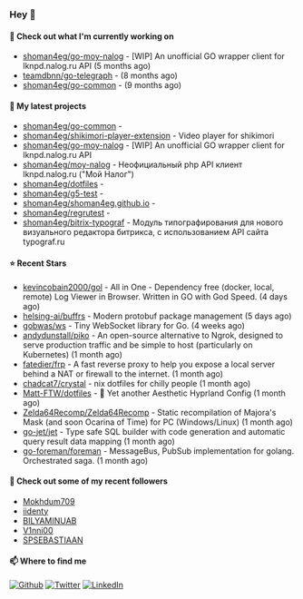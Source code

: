 ### Hey 👋

#### 👷 Check out what I'm currently working on

- [shoman4eg/go-moy-nalog](https://github.com/shoman4eg/go-moy-nalog) - [WIP] An unofficial GO wrapper client for lknpd.nalog.ru API  (5 months ago)
- [teamdbnn/go-telegraph](https://github.com/teamdbnn/go-telegraph) -  (8 months ago)
- [shoman4eg/go-common](https://github.com/shoman4eg/go-common) -  (9 months ago)

#### 🌱 My latest projects

- [shoman4eg/go-common](https://github.com/shoman4eg/go-common) - 
- [shoman4eg/shikimori-player-extension](https://github.com/shoman4eg/shikimori-player-extension) - Video player for shikimori
- [shoman4eg/go-moy-nalog](https://github.com/shoman4eg/go-moy-nalog) - [WIP] An unofficial GO wrapper client for lknpd.nalog.ru API 
- [shoman4eg/moy-nalog](https://github.com/shoman4eg/moy-nalog) - Неофициальный php API клиент lknpd.nalog.ru (&#34;Мой Налог&#34;) 
- [shoman4eg/dotfiles](https://github.com/shoman4eg/dotfiles) - 
- [shoman4eg/g5-test](https://github.com/shoman4eg/g5-test) - 
- [shoman4eg/shoman4eg.github.io](https://github.com/shoman4eg/shoman4eg.github.io) - 
- [shoman4eg/regrutest](https://github.com/shoman4eg/regrutest) - 
- [shoman4eg/bitrix-typograf](https://github.com/shoman4eg/bitrix-typograf) - Модуль типографирования для нового визуального редактора битрикса, с использованием API сайта typograf.ru

#### ⭐ Recent Stars

- [kevincobain2000/gol](https://github.com/kevincobain2000/gol) - All in One - Dependency free (docker, local, remote) Log Viewer in Browser. Written in GO with God Speed. (4 days ago)
- [helsing-ai/buffrs](https://github.com/helsing-ai/buffrs) - Modern protobuf package management (5 days ago)
- [gobwas/ws](https://github.com/gobwas/ws) - Tiny WebSocket library for Go. (4 weeks ago)
- [andydunstall/piko](https://github.com/andydunstall/piko) - An open-source alternative to Ngrok, designed to serve production traffic and be simple to host (particularly on Kubernetes) (1 month ago)
- [fatedier/frp](https://github.com/fatedier/frp) - A fast reverse proxy to help you expose a local server behind a NAT or firewall to the internet. (1 month ago)
- [chadcat7/crystal](https://github.com/chadcat7/crystal) - nix dotfiles for chilly people (1 month ago)
- [Matt-FTW/dotfiles](https://github.com/Matt-FTW/dotfiles) - 💄 Yet another Aesthetic Hyprland Config (1 month ago)
- [Zelda64Recomp/Zelda64Recomp](https://github.com/Zelda64Recomp/Zelda64Recomp) - Static recompilation of Majora&#39;s Mask (and soon Ocarina of Time) for PC (Windows/Linux) (1 month ago)
- [go-jet/jet](https://github.com/go-jet/jet) - Type safe SQL builder with code generation and automatic query result data mapping (1 month ago)
- [go-foreman/foreman](https://github.com/go-foreman/foreman) - MessageBus, PubSub implementation for golang. Orchestrated saga. (1 month ago)

#### 👯 Check out some of my recent followers

- [Mokhdum709](https://github.com/Mokhdum709)
- [iidenty](https://github.com/iidenty)
- [BILYAMINUAB](https://github.com/BILYAMINUAB)
- [V1nni00](https://github.com/V1nni00)
- [SPSEBASTIAAN](https://github.com/SPSEBASTIAAN)


#### 📫 Where to find me
<p>
<a href="https://github.com/shoman4eg" target="_blank"><img alt="Github" src="https://img.shields.io/badge/GitHub-%2312100E.svg?&style=for-the-badge&logo=Github&logoColor=white" /></a>
<a href="https://twitter.com/shoman4eg" target="_blank"><img alt="Twitter" src="https://img.shields.io/badge/twitter-%231DA1F2.svg?&style=for-the-badge&logo=twitter&logoColor=white" /></a>
<a href="https://www.linkedin.com/in/artemdubinin/" target="_blank"><img alt="LinkedIn" src="https://img.shields.io/badge/linkedin-%230077B5.svg?&style=for-the-badge&logo=linkedin&logoColor=white" /></a>
</p>
